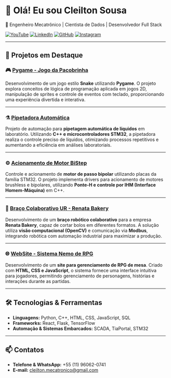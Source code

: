 # 👋 Olá! Eu sou Cleilton Sousa 
🚀 Engenheiro Mecatrônico | Cientista de Dados | Desenvolvedor Full Stack

[![YouTube](https://img.shields.io/badge/YouTube-red?style=for-the-badge&logo=youtube&logoColor=white)](https://www.youtube.com/@CleiltonSousa-hw6fj)
[![LinkedIn](https://img.shields.io/badge/LinkedIn-blue?style=for-the-badge&logo=linkedin&logoColor=white)](https://www.linkedin.com/in/cleiltonss/)
[![GitHub](https://img.shields.io/badge/GitHub-black?style=for-the-badge&logo=github&logoColor=white)](https://github.com/Cleiltonss)
[![Instagram](https://img.shields.io/badge/Instagram-E4405F?style=for-the-badge&logo=instagram&logoColor=white)](https://www.instagram.com/cleilton.ss/)

---

## 🌟 Projetos em Destaque

### 🎮 [Pygame - Jogo da Pacobrinha](https://github.com/Cleiltonss/Pygame-2021.2)
Desenvolvimento de um jogo estilo **Snake** utilizando **Pygame**. O projeto explora conceitos de lógica de programação aplicada em jogos 2D, manipulação de sprites e controle de eventos com teclado, proporcionando uma experiência divertida e interativa.

---

### ⚗️ [Pipetadora Automática](https://github.com/Cleiltonss/PM_Pipeta_Automatica)
Projeto de automação para **pipetagem automática de líquidos** em laboratório. Utilizando **C++ e microcontroladores STM32**, a pipetadora realiza o controle preciso de líquidos, otimizando processos repetitivos e aumentando a eficiência em análises laboratoriais.

---

### ⚙️ [Acionamento de Motor BiStep](https://github.com/Cleiltonss/PM_Pipeta_Automatica)
Controle e acionamento de **motor de passo bipolar** utilizando placas da família STM32. O projeto implementa drivers para acionamento de motores brushless e bipolares, utilizando **Ponte-H e controle por IHM (Interface Homem-Máquina)** em C++.

---

### 🤖 [Braço Colaborativo UR - Renata Bakery](https://github.com/Cleiltonss/UR_Colaborativo_RenataBakery)
Desenvolvimento de um **braço robótico colaborativo** para a empresa **Renata Bakery**, capaz de cortar bolos em diferentes formatos. A solução utiliza **visão computacional (OpenCV)** e comunicação via **Modbus**, integrando robótica com automação industrial para maximizar a produção.

---

### 🌐 [WebSite - Sistema Nemo de RPG](https://github.com/Cleiltonss/WebSite_SystemRPG)
Desenvolvimento de um **site para gerenciamento de RPG de mesa**. Criado com **HTML, CSS e JavaScript**, o sistema fornece uma interface intuitiva para jogadores, permitindo gerenciamento de personagens, histórias e interações durante as partidas.

---

## 🛠️ Tecnologias & Ferramentas
- **Linguagens:** Python, C++, HTML, CSS, JavaScript, SQL
- **Frameworks:** React, Flask, TensorFlow
- **Automação & Sistemas Embarcados:** SCADA, TiaPortal, STM32

---

## 📫 Contatos
- **Telefone & WhatsApp:** +55 (11) 96062-0741  
- **E-mail:** cleilton.mecatronico@gmail.com  
